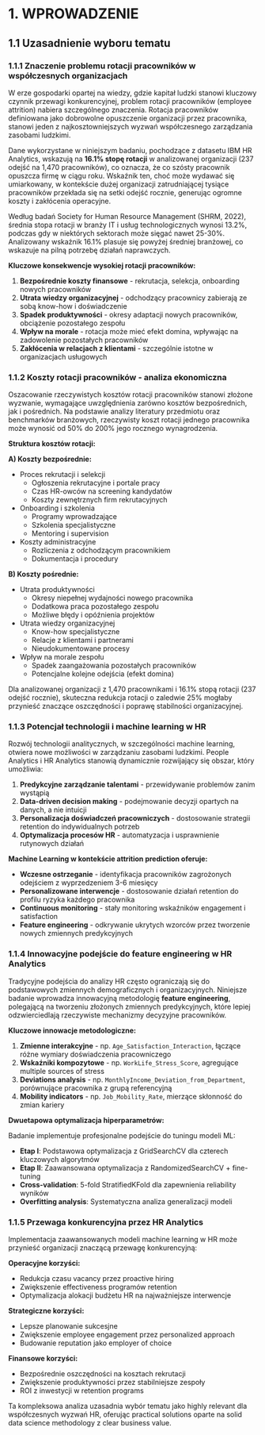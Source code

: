 # 1. WPROWADZENIE

## 1.1 Uzasadnienie wyboru tematu

### 1.1.1 Znaczenie problemu rotacji pracowników w współczesnych organizacjach

W erze gospodarki opartej na wiedzy, gdzie kapitał ludzki stanowi kluczowy czynnik przewagi konkurencyjnej, problem rotacji pracowników (employee attrition) nabiera szczególnego znaczenia. Rotacja pracowników definiowana jako dobrowolne opuszczenie organizacji przez pracownika, stanowi jeden z najkosztowniejszych wyzwań współczesnego zarządzania zasobami ludzkimi.

Dane wykorzystane w niniejszym badaniu, pochodzące z datasetu IBM HR Analytics, wskazują na **16.1% stopę rotacji** w analizowanej organizacji (237 odejść na 1,470 pracowników), co oznacza, że co szósty pracownik opuszcza firmę w ciągu roku. Wskaźnik ten, choć może wydawać się umiarkowany, w kontekście dużej organizacji zatrudniającej tysiące pracowników przekłada się na setki odejść rocznie, generując ogromne koszty i zakłócenia operacyjne.

Według badań Society for Human Resource Management (SHRM, 2022), średnia stopa rotacji w branży IT i usług technologicznych wynosi 13.2%, podczas gdy w niektórych sektorach może sięgać nawet 25-30%. Analizowany wskaźnik 16.1% plasuje się powyżej średniej branżowej, co wskazuje na pilną potrzebę działań naprawczych.

**Kluczowe konsekwencje wysokiej rotacji pracowników:**

1. **Bezpośrednie koszty finansowe** - rekrutacja, selekcja, onboarding nowych pracowników
2. **Utrata wiedzy organizacyjnej** - odchodzący pracownicy zabierają ze sobą know-how i doświadczenie
3. **Spadek produktywności** - okresy adaptacji nowych pracowników, obciążenie pozostałego zespołu
4. **Wpływ na morale** - rotacja może mieć efekt domina, wpływając na zadowolenie pozostałych pracowników
5. **Zakłócenia w relacjach z klientami** - szczególnie istotne w organizacjach usługowych

### 1.1.2 Koszty rotacji pracowników - analiza ekonomiczna

Oszacowanie rzeczywistych kosztów rotacji pracowników stanowi złożone wyzwanie, wymagające uwzględnienia zarówno kosztów bezpośrednich, jak i pośrednich. Na podstawie analizy literatury przedmiotu oraz benchmarków branżowych, rzeczywisty koszt rotacji jednego pracownika może wynosić od 50% do 200% jego rocznego wynagrodzenia.

**Struktura kosztów rotacji:**

**A) Koszty bezpośrednie:**
- Proces rekrutacji i selekcji
  - Ogłoszenia rekrutacyjne i portale pracy
  - Czas HR-owców na screening kandydatów
  - Koszty zewnętrznych firm rekrutacyjnych
- Onboarding i szkolenia
  - Programy wprowadzające
  - Szkolenia specjalistyczne
  - Mentoring i supervision
- Koszty administracyjne
  - Rozliczenia z odchodzącym pracownikiem
  - Dokumentacja i procedury

**B) Koszty pośrednie:**
- Utrata produktywności
  - Okresy niepełnej wydajności nowego pracownika
  - Dodatkowa praca pozostałego zespołu
  - Możliwe błędy i opóźnienia projektów
- Utrata wiedzy organizacyjnej
  - Know-how specjalistyczne
  - Relacje z klientami i partnerami
  - Nieudokumentowane procesy
- Wpływ na morale zespołu
  - Spadek zaangażowania pozostałych pracowników
  - Potencjalne kolejne odejścia (efekt domina)

Dla analizowanej organizacji z 1,470 pracownikami i 16.1% stopą rotacji (237 odejść rocznie), skuteczna redukcja rotacji o zaledwie 25% mogłaby przynieść znaczące oszczędności i poprawę stabilności organizacyjnej.

### 1.1.3 Potencjał technologii i machine learning w HR

Rozwój technologii analitycznych, w szczególności machine learning, otwiera nowe możliwości w zarządzaniu zasobami ludzkimi. People Analytics i HR Analytics stanowią dynamicznie rozwijający się obszar, który umożliwia:

1. **Predykcyjne zarządzanie talentami** - przewidywanie problemów zanim wystąpią
2. **Data-driven decision making** - podejmowanie decyzji opartych na danych, a nie intuicji
3. **Personalizacja doświadczeń pracowniczych** - dostosowanie strategii retention do indywidualnych potrzeb
4. **Optymalizacja procesów HR** - automatyzacja i usprawnienie rutynowych działań

**Machine Learning w kontekście attrition prediction oferuje:**

- **Wczesne ostrzeganie** - identyfikacja pracowników zagrożonych odejściem z wyprzedzeniem 3-6 miesięcy
- **Personalizowane interwencje** - dostosowanie działań retention do profilu ryzyka każdego pracownika
- **Continuous monitoring** - stały monitoring wskaźników engagement i satisfaction
- **Feature engineering** - odkrywanie ukrytych wzorców przez tworzenie nowych zmiennych predykcyjnych

### 1.1.4 Innowacyjne podejście do feature engineering w HR Analytics

Tradycyjne podejścia do analizy HR często ograniczają się do podstawowych zmiennych demograficznych i organizacyjnych. Niniejsze badanie wprowadza innowacyjną metodologię **feature engineering**, polegającą na tworzeniu złożonych zmiennych predykcyjnych, które lepiej odzwierciedlają rzeczywiste mechanizmy decyzyjne pracowników.

**Kluczowe innowacje metodologiczne:**

1. **Zmienne interakcyjne** - np. `Age_Satisfaction_Interaction`, łączące różne wymiary doświadczenia pracowniczego
2. **Wskaźniki kompozytowe** - np. `WorkLife_Stress_Score`, agregujące multiple sources of stress
3. **Deviations analysis** - np. `MonthlyIncome_Deviation_from_Department`, porównujące pracownika z grupą referencyjną
4. **Mobility indicators** - np. `Job_Mobility_Rate`, mierzące skłonność do zmian kariery

**Dwuetapowa optymalizacja hiperparametrów:**

Badanie implementuje profesjonalne podejście do tuningu modeli ML:

- **Etap I**: Podstawowa optymalizacja z GridSearchCV dla czterech kluczowych algorytmów
- **Etap II**: Zaawansowana optymalizacja z RandomizedSearchCV + fine-tuning
- **Cross-validation**: 5-fold StratifiedKFold dla zapewnienia reliability wyników
- **Overfitting analysis**: Systematyczna analiza generalizacji modeli

### 1.1.5 Przewaga konkurencyjna przez HR Analytics

Implementacja zaawansowanych modeli machine learning w HR może przynieść organizacji znaczącą przewagę konkurencyjną:

**Operacyjne korzyści:**
- Redukcja czasu vacancy przez proactive hiring
- Zwiększenie effectiveness programów retention
- Optymalizacja alokacji budżetu HR na najważniejsze interwencje

**Strategiczne korzyści:**
- Lepsze planowanie sukcesjne
- Zwiększenie employee engagement przez personalized approach
- Budowanie reputation jako employer of choice

**Finansowe korzyści:**
- Bezpośrednie oszczędności na kosztach rekrutacji
- Zwiększenie produktywności przez stabilniejsze zespoły
- ROI z inwestycji w retention programs

Ta kompleksowa analiza uzasadnia wybór tematu jako highly relevant dla współczesnych wyzwań HR, oferując practical solutions oparte na solid data science methodology z clear business value.